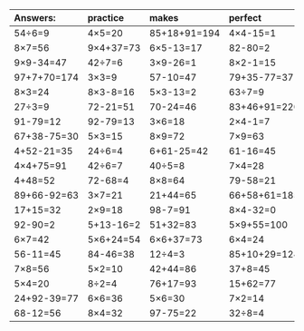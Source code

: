 | Answers: | practice | makes | perfect | ! |
| :--- | :--- | :--- | :--- | :--- |
| 54÷6=9 | 4×5=20 | 85+18+91=194 | 4×4-15=1 | 4×6=24 | 
| 8×7=56 | 9×4+37=73 | 6×5-13=17 | 82-80=2 | 9×5=45 | 
| 9×9-34=47 | 42÷7=6 | 3×9-26=1 | 8×2-1=15 | 93-33=60 | 
| 97+7+70=174 | 3×3=9 | 57-10=47 | 79+35-77=37 | 91-52=39 | 
| 8×3=24 | 8×3-8=16 | 5×3-13=2 | 63÷7=9 | 9×3-8=19 | 
| 27÷3=9 | 72-21=51 | 70-24=46 | 83+46+91=220 | 19+53-5=67 | 
| 91-79=12 | 92-79=13 | 3×6=18 | 2×4-1=7 | 30÷6=5 | 
| 67+38-75=30 | 5×3=15 | 8×9=72 | 7×9=63 | 53+14-20=47 | 
| 4+52-21=35 | 24÷6=4 | 6+61-25=42 | 61-16=45 | 9×4-5=31 | 
| 4×4+75=91 | 42÷6=7 | 40÷5=8 | 7×4=28 | 73+53+62=188 | 
| 4+48=52 | 72-68=4 | 8×8=64 | 79-58=21 | 88+96-47=137 | 
| 89+66-92=63 | 3×7=21 | 21+44=65 | 66+58+61=185 | 3×2=6 | 
| 17+15=32 | 2×9=18 | 98-7=91 | 8×4-32=0 | 40-36=4 | 
| 92-90=2 | 5+13-16=2 | 51+32=83 | 5×9+55=100 | 38+31=69 | 
| 6×7=42 | 5×6+24=54 | 6×6+37=73 | 6×4=24 | 4×5-20=0 | 
| 56-11=45 | 84-46=38 | 12÷4=3 | 85+10+29=124 | 88-77=11 | 
| 7×8=56 | 5×2=10 | 42+44=86 | 37+8=45 | 4×2=8 | 
| 5×4=20 | 8÷2=4 | 76+17=93 | 15+62=77 | 5×3+85=100 | 
| 24+92-39=77 | 6×6=36 | 5×6=30 | 7×2=14 | 4+25=29 | 
| 68-12=56 | 8×4=32 | 97-75=22 | 32÷8=4 | 59+2=61 | 
